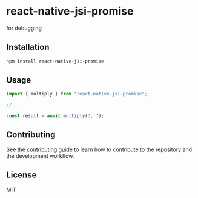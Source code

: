 # react-native-jsi-promise

for debugging

## Installation

```sh
npm install react-native-jsi-promise
```

## Usage

```js
import { multiply } from "react-native-jsi-promise";

// ...

const result = await multiply(3, 7);
```

## Contributing

See the [contributing guide](CONTRIBUTING.md) to learn how to contribute to the repository and the development workflow.

## License

MIT
